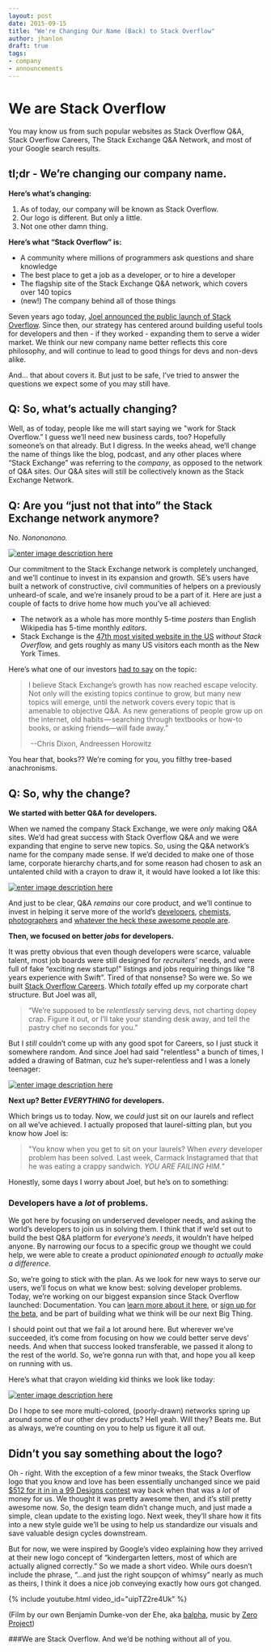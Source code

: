 ```yaml
---
layout: post
date: 2015-09-15
title: "We're Changing Our Name (Back) to Stack Overflow"
author: jhanlon
draft: true
tags:
- company
- announcements
---
```


# We are Stack Overflow
You may know us from such popular websites as Stack Overflow Q&A, Stack Overflow Careers, The Stack Exchange Q&A Network, and most of your Google search results.

## tl;dr - We’re changing our company name.

**Here’s what’s changing:** 

1. As of today, our company will be known as Stack Overflow.
2. Our logo is different. But only a little.
3. Not one other damn thing.

**Here’s what “Stack Overflow” is:** 

- A community where millions of programmers ask questions and share knowledge
- The best place to get a job as a developer, or to hire a developer
- The flagship site of the Stack Exchange Q&A network, which covers over 140 topics 
- (new!) The company behind all of those things

Seven years ago today, [Joel announced the public launch of Stack Overflow](http://www.joelonsoftware.com/items/2008/09/15.html). Since then, our strategy has centered around building useful tools for developers and then - if they worked - expanding them to serve a wider market. We think our new company name better reflects this core philosophy, and will continue to lead to good things for devs and non-devs alike. 

And... that about covers it. But just to be safe, I’ve tried to answer the questions we expect some of you may still have.

## Q: So, what’s actually changing?

Well, as of today, people like me will start saying we "work for Stack Overflow.” I guess we’ll need new business cards, too? Hopefully someone’s on that already. But I digress.  In the weeks ahead, we’ll change the name of things like the blog, podcast, and any other places where “Stack Exchange” was referring to the *company*, as opposed to the network of Q&A sites.  Our Q&A sites will still be collectively known as the Stack Exchange Network.

## Q: Are you “just not that into” the Stack Exchange network anymore?

No. *Nonononono.*

[![enter image description here][1]][1]

Our commitment to the Stack Exchange network is completely unchanged, and we’ll continue to invest in its expansion and growth. SE’s users have built a network of constructive, civil communities of helpers on a previously unheard-of scale, and we’re insanely proud to be a part of it. Here are just a couple of facts to drive home how much you’ve all achieved:

- The network as a whole has more monthly 5-time *posters* than English Wikipedia has 5-time monthly *editors.*
- Stack Exchange is the [47th most visited website in the US](https://www.quantcast.com/top-sites) *without Stack Overflow,* and gets roughly as many US visitors each month as the New York Times.

Here’s what one of our investors [had to say](https://medium.com/@cdixon/a16z-leads-40m-investment-in-stack-exchange-a84b6c1b9122) on the topic:

>  I believe Stack Exchange’s growth has now reached escape velocity. Not only will the existing topics continue to grow, but many new topics will emerge, until the network covers every topic that is amenable to objective Q&A. As new generations of people grow up on the internet, old habits — searching through textbooks or how-to books, or asking friends—will fade away.” 
> 
> ​                                                                                            --Chris Dixon, Andreessen Horowitz

You hear that, books?? We’re coming for you, you filthy tree-based anachronisms.

## Q: So, why the change?

**We started with better Q&A for developers.**

When we named the company Stack Exchange, we were *only* making Q&A sites. We’d had great success with Stack Overflow Q&A and we were expanding that engine to serve new topics. So, using the Q&A network’s name for the company made sense. If we’d decided to make one of those lame, corporate hierarchy charts,and for some reason had chosen to ask an untalented child with a crayon to draw it, it would have looked a lot like this:

[![enter image description here][2]][2]


And just to be clear, Q&A *remains* our core product, and we’ll continue to invest in helping it serve more of the world’s [developers](http://stackoverflow.com/), [chemists](http://chemistry.stackexchange.com), [photographers](http://photo.stackexchange.com/) and [whatever the heck these awesome people are](http://worldbuilding.stackexchange.com/). 

**Then, we focused on better *jobs* for developers.**

It was pretty obvious that even though developers were scarce, valuable talent, most job boards were still designed for *recruiters’* needs, and were full of fake “exciting new startup!” listings and jobs requiring things like “8 years experience with Swift”.  Tired of that nonsense?  So were we. So we built [Stack Overflow Careers](http://careers.stackoverflow.com/why-stack). Which *totally* effed up my corporate chart structure.  But Joel was all, 

> “We’re supposed to be *relentlessly* serving devs, not charting dopey crap. Figure it out, or I’ll take your standing desk away, and tell the pastry chef no seconds for you.” 

But I *still* couldn’t come up with any good spot for Careers, so I just stuck it somewhere random. And since Joel had said "relentless" a bunch of times, I added a drawing of Batman, cuz he’s super-relentless and I was a lonely teenager:

[![enter image description here][3]][3]

**Next up? Better *EVERYTHING* for developers.**

Which brings us to today.  Now, we *could* just sit on our laurels and reflect on all we’ve achieved.  I actually proposed that laurel-sitting plan, but you know how Joel is:

> "You know when you get to sit on your laurels? When *every* developer problem has been solved. Last week, Carmack Instagramed that that he was eating a crappy sandwich. *YOU ARE FAILING HIM.*"

Honestly, some days I worry about Joel, but he’s on to something:  

### Developers have a *lot* of problems.

We got here by focusing on underserved developer needs, and asking the world’s developers to join us in solving them. I think that  if we’d set out to build the best Q&A platform for *everyone’s needs*, it wouldn’t have helped anyone. By narrowing our focus to a specific group we thought we could help, we were able to create a product *opinionated enough to actually make a difference*.  

So, we’re going to stick with the plan. As we look for new ways to serve our users, we’ll focus on what we know best:  solving developer problems. Today, we’re working on our biggest expansion since Stack Overflow launched: Documentation. You can [learn more about it here](http://meta.stackoverflow.com/questions/303865/warlords-of-documentation-a-proposed-expansion-of-stack-overflow), or [sign up for the beta](https://docs.google.com/forms/d/13ynCK-DEy0osod8VIENajnbFJNZxXm1jyeupBrl5v44/viewform), and be part of building what we think will be our next Big Thing. 

I should point out that we fail a lot around here. But wherever we’ve succeeded, it’s come from focusing on how we could better serve devs’ needs.  And when that success looked transferable, we passed it along to the rest of the world.  So, we’re gonna run with that, and hope you all keep on running with us.

Here’s what that crayon wielding kid thinks we look like today:

[![enter image description here][4]][4]

Do I hope to see more multi-colored, (poorly-drawn) networks spring up around some of our other dev products?  Hell yeah. Will they? Beats me. But as always, we’re counting on you to help us figure it all out.

## Didn’t you say something about the logo?

Oh - right. With the exception of a few minor tweaks, the Stack Overflow logo that you know and love has been essentially unchanged since we paid [$512 for it in in a 99 Designs contest](http://99designs.com/logo-design/contests/logo-stackoverflow-6774/entries) way back when that was a *lot* of money for us. We thought it was pretty awesome then, and it’s still pretty awesome now. So, the design team didn’t change much, and just made a simple, clean update to the existing logo. Next week, they’ll share how it fits into a new style guide we’ll be using to  help us standardize our visuals and save valuable design cycles downstream. 

But for now, we were inspired by Google’s video explaining how they arrived at their new logo concept of “kindergarten letters, most of which are actually aligned correctly.”  So we made a short video. While ours doesn’t include the phrase, “…and just the right soupçon of whimsy” nearly as much as theirs, I think it does a nice job conveying exactly how ours got changed. 

{% include youtube.html video_id="uipTZ2re4Uk" %}

(Film by our own Benjamin Dumke-von der Ehe, aka [balpha](http://meta.stackexchange.com/users/115866/balpha?tab=profile), music by [Zero Project](https://www.jamendo.com/en/artist/340121/zero-project))

###We are Stack Overflow. And we’d be nothing without all of you.


  [1]: http://i.stack.imgur.com/664KS.gif
  [2]: http://i.stack.imgur.com/tgyY5.jpg
  [3]: http://i.stack.imgur.com/LG8kA.jpg
  [4]: http://i.stack.imgur.com/jUGxZ.jpg
  [5]: http://i.stack.imgur.com/d7zhN.png